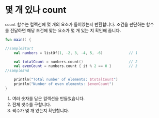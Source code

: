 # 몇 개 있나 count

`count` 함수는 컬렉션에 몇 개의 요소가 들어있는지 반환합니다. 조건을 판단하는 함수를 전달하면 해당 조건에 맞는 요소가 몇 개 있는 지 확인해 줍니다.

```kotlin
fun main() {

//sampleStart
    val numbers = listOf(1, -2, 3, -4, 5, -6)            // 1

    val totalCount = numbers.count()                     // 2
    val evenCount = numbers.count { it % 2 == 0 }        // 3
//sampleEnd

    println("Total number of elements: $totalCount")
    println("Number of even elements: $evenCount")
}
```

1. 여러 숫자를 담은 컬렉션을 만들었습니다.
2. 전체 갯수를 구합니다.
3. 짝수가 몇 개 있는지 확인합니다.
